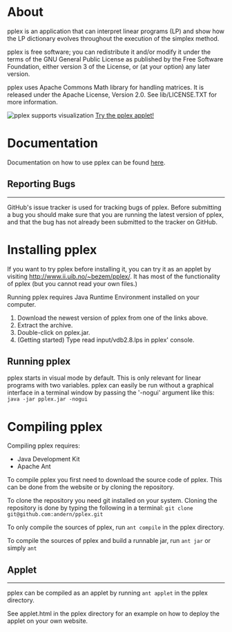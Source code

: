 # About
pplex is an application that can interpret linear programs (LP) and show
how the LP dictionary evolves throughout the execution of the simplex method.

pplex is free software; you can redistribute it and/or modify
it under the terms of the GNU General Public License as published by
the Free Software Foundation, either version 3 of the License, or
(at your option) any later version.

pplex uses Apache Commons Math library for handling matrices. It is released
under the Apache License, Version 2.0. See lib/LICENSE.TXT for more information.

![pplex supports visualization](https://raw.github.com/andern/pplex/master/doc/teaching_simplex/ex_gui2.png)
[Try the pplex applet!](http://pplex.ii.uib.no)

# Documentation
Documentation on how to use pplex can be found [here](https://raw.github.com/andern/pplex/master/doc/pplex_intro.pdf).

## Reporting Bugs
---- --------------
GitHub's issue tracker is used for tracking bugs of pplex. Before submitting a
bug you should make sure that you are running the latest version of pplex, and
that the bug has not already been submitted to the tracker on GitHub.

# Installing pplex
If you want to try pplex before installing it, you can try it as an applet by
visiting http://www.ii.uib.no/~bezem/pplex/. It has most of the functionality
of pplex (but you cannot read your own files.)

Running pplex requires Java Runtime Environment installed on your computer.

1. Download the newest version of pplex from one of the links above.
2. Extract the archive.
3. Double-click on pplex.jar.
4. (Getting started) Type read input/vdb2.8.lps in pplex' console.

## Running pplex
pplex starts in visual mode by default. This is only relevant for linear
programs with two variables. pplex can easily be run without a graphical
interface in a terminal window by passing the '-nogui' argument like this:
  `java -jar pplex.jar -nogui`

# Compiling pplex
Compiling pplex requires:
* Java Development Kit
* Apache Ant

To compile pplex you first need to download the source code of pplex. This
can be done from the website or by cloning the repository.

To clone the repository you need git installed on your system. Cloning
the repository is done by typing the following in a terminal:
  `git clone git@github.com:andern/pplex.git`

To only compile the sources of pplex, run
  `ant compile`
in the pplex directory.

To compile the sources of pplex and build a runnable jar, run
  `ant jar`
  or simply
  `ant`

## Applet
---- ------
pplex can be compiled as an applet by running
  `ant applet`
in the pplex directory.

See applet.html in the pplex directory for an example
on how to deploy the applet on your own website.
